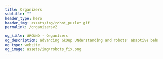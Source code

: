 ```yaml
---
title: Organizers
subtitle: ""
header_type: hero
header_img: assets/img/robot_puzlet.gif
permalink: /organizersv2

og_title: GROUND - Organizers
og_description: advancing GROup UNderstanding and robots' aDaptive behavior
og_type: website
og_image: assets/img/robots_fix.png
---
```

